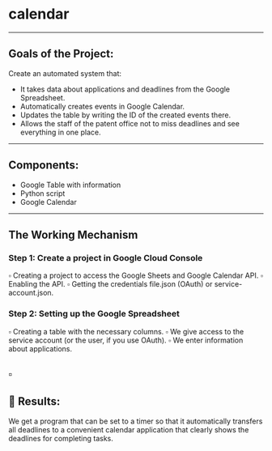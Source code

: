 # calendar
----------

## Goals of the Project:

Create an automated system that:
 - It takes data about applications and deadlines from the Google Spreadsheet.
 - Automatically creates events in Google Calendar.
 - Updates the table by writing the ID of the created events there.
 - Allows the staff of the patent office not to miss deadlines and see everything in one place.
----------

## Components:

 - Google Table with information
 - Python script
 - Google Calendar
---------

## The Working Mechanism

### Step 1: Create a project in Google Cloud Console
 :white_small_square: Creating a project to access the Google Sheets and Google Calendar API.
 :white_small_square: Enabling the API.
 :white_small_square: Getting the credentials file.json (OAuth) or service-account.json.

### Step 2: Setting up the Google Spreadsheet
 :white_small_square: Creating a table with the necessary columns.
 :white_small_square: We give access to the service account (or the user, if you use OAuth).
 :white_small_square: We enter information about applications.


:white_small_square:
-------

## :high_brightness: Results:
We get a program that can be set to a timer so that it automatically transfers all deadlines to a convenient calendar application that clearly shows the deadlines for completing tasks.
